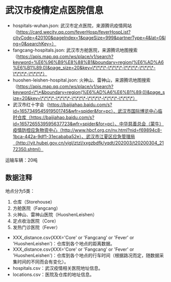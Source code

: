 # 武汉市疫情定点医院信息

- hospitals-wuhan.json: 武汉市定点医院，来源腾讯疫情网站（https://card.wecity.qq.com/feverHosp/feverHospList?cityCode=420100&pageIndex=1&pageSize=999&partnerType=4&lat=0&lng=0&searchKey=）
- fangcang-hospitals.json: 武汉市方舱医院，来源腾讯地图搜索（https://apis.map.qq.com/ws/place/v1/search?keyword=%E6%96%B9%E8%88%B1&boundary=region(%E6%AD%A6%E6%B1%89,0)&page_size=20&key=\*\*\*\*-\*\*\*\*-\*\*\*\*-\*\*\*\*-\*\*\*\*-\*\*\*\*）
- huoshen-leishen-hospital.json: 火神山、雷神山，来源腾讯地图搜索（https://apis.map.qq.com/ws/place/v1/search?keyword=\*\*&boundary=region(%E6%AD%A6%E6%B1%89,0)&page_size=20&key=\*\*\*\*-\*\*\*\*-\*\*\*\*-\*\*\*\*-\*\*\*\*-\*\*\*\*）
- 武汉市红十字会（https://baijiahao.baidu.com/s?id=1657349545919501745&wfr=spider&for=pc）、武汉市国际博览中心临时仓库（https://baijiahao.baidu.com/s?id=1657265539595637723&wfr=spider&for=pc）、中华慈善总会（蒙牛）疫情防控应急物资中心（http://www.hbcf.org.cn/nv.html?nid=f69894c8-1bca-442a-9df1-31ecababa52e）、武汉市江夏区应急管理局（http://yjt.hubei.gov.cn/yjgl/ztzl/xxgzbdfk/yqdt/202003/t20200304_2172350.shtml）

运输车辆：20吨

## 数据注释

地点分为5类：

1. 仓库（Storehouse）
2. 方舱医院（Fangcang）
3. 火神山、雷神山医院（HuoshenLeishen）
4. 定点收治医院（Core）
5. 发热门诊医院（Fever）

* XXX_distance.csv(XXX='Core' or 'Fangcang' or 'Fever' or 'HuoshenLeishen')：仓库到各个地点的距离数据。
* XXX_distance.csv(XXX='Core' or 'Fangcang' or 'Fever' or 'HuoshenLeishen')：仓库到各个地点的行车时间（根据路况而定，随数据采集时间的不同而会有变化）。
* hospitals.csv：武汉疫情相关医院地址信息。
* locations.csv：医院及仓库的地址信息。
